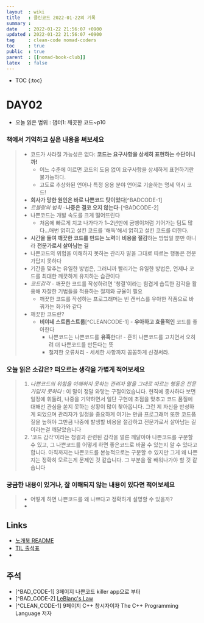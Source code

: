 ```yaml
---
layout  : wiki
title   : 클린코드 2022-01-22의 기록
summary : 
date    : 2022-01-22 21:56:07 +0900
updated : 2022-01-22 21:56:07 +0900
tag     : clean-code nomad-coders
toc     : true
public  : true
parent  : [[nomad-book-club]]
latex   : false
---
```

* TOC
{:toc}

# DAY02
* 오늘 읽은 범위 : 챕터1: 깨끗한 코드~p10

### 책에서 기억하고 싶은 내용을 써보세요
> * 코드가 사라질 가능성은 없다: **코드는 요구사항을 상세히 표현하는 수단이니까!**
>     * 어느 수준에 이르면 코드의 도움 없이 요구사항을 상세하게 표현하기란 불가능하다.
>     * 고도로 추상화된 언어나 특정 응용 분야 언어로 기술하는 명세 역시 코드!
> * **회사가 망한 원인은 바로 나쁜코드 탓이었다**[^BADCODE-1]
> * *르블랑의 법칙* -**나중은 결코 오지 않는다**-[^BADCODE-2]
> * 나쁜코드는 개발 속도를 크게 떨어뜨린다
>     * 처음에 빠르게 치고 나가다가 1~2년만에 굼벵이처럼 기어가는 팀도 많다...매번 얽히고 설킨 코드를 '해독'해서 얽히고 설킨 코드를 더한다.
> * **시간을 들여 깨끗한 코드를 만드는 노력**이 **비용을 절감**하는 방법일 뿐만 아니라 **전문가로서 살아남는 길**
> * 나쁜코드의 위험을 이해하지 못하는 관리자 말을 그대로 따르는 행동은 전문가답지 못하다
> * 기간을 맞추는 유일한 방법은, 그러니까 빨리가는 유일한 방법은, 언제나 코드를 최대한 깨끗하게 유지하는 습관이다
> * *코드감각* - 깨끗한 코드를 작성하려면 '청결'이라는 힘겹게 습득한 감각을 활용해 자잘한 기법들을 적용하는 절제와 규율이 필요
>     * 깨끗한 코드를 작성하는 프로그래머는 빈 캔버스를 우아한 작품으로 바꿔가는 화가와 같다
> * 깨끗한 코드란?
>     * **비야네 스트롭스트룹**[^CLEANCODE-1] - **우아하고 효율적인** 코드를 좋아한다
>         * 나쁜코드는 나쁜코드를 **유혹**한다! - 흔히 나쁜코드를 고치면서 오히려 더 나쁜코드를 만든다는 뜻
>         * 철저한 오류처리 - 세세한 사항까지 꼼꼼하게 신경써라.

### 오늘 읽은 소감은? 떠오르는 생각을 가볍게 적어보세요
> 1. *나쁜코드의 위험을 이해하지 못하는 관리자 말을 그대로 따르는 행동은 전문가답지 못하다* : 이 말이 정말 와닿는 구절이었습니다. 현직에 종사하다 보면 일정에 휘둘려, 나중을 기약하면서 일단 구현에 초점을 맞추고 코드 품질에 대해선 관심을 쏟지 못하는 상황이 많이 찾아옵니다. 그런 제 자신을 반성하게 되었으며 관리자가 일정을 중요하게 여기는 만큼 프로그래머 또한 코드품질을 높혀야 그만큼 나중에 발생할 비용을 절감하고 전문가로서 살아남는 길이라는걸 깨달았습니다 
> 2. '코드 감각'이라는 청결과 관련된 감각을 얼른 깨달아야 나쁜코드를 구분할 수 있고, 그 나쁜코드를 어떻게 하면 좋은코드로 바꿀 수 있는지 알 수 있다고 합니다. 아직까지는 나쁜코드를 본능적으로는 구분할 수 있지만 그게 왜 나쁜지는 정확히 모르는게 문제인 것 같습니다. 그 부분을 잘 배워나가야 할 것 같습니다

### 궁금한 내용이 있거나, 잘 이해되지 않는 내용이 있다면 적어보세요
> * 어떻게 하면 나쁜코드를 왜 나쁘다고 정확하게 설명할 수 있을까?
> * 

## Links
* [노개북 README](https://nomadcoders.oopy.io/readme?utm_source=Nomad_Book_Club%231&utm_campaign=853979327e-EMAIL_CAMPAIGN_2022_01_20_09_04&utm_medium=email&utm_term=0_26f5b50d66-853979327e-357549064)
* [TIL 출석표](https://docs.google.com/spreadsheets/d/1Cy2NOnfFDP6Y1snkd3nL5VidLDmBq8C9696iTwbc_K0/edit#gid=0)
* 
## 주석
* [^BAD_CODE-1] 3페이지 나쁜코드 killer app으로 부터
* [^BAD_CODE-2] [LeBlanc's Law](https://yiming.dev/clipping/2019/03/21/le-blanc's-law-a-k-a-later-equals-never/)
* [^CLEAN_CODE-1] 9페이지 C++ 창시자이자 The C++ Programming Language 저자